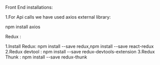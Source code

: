 Front End installations:

1.For Api calls we have used axios external library:
<!-- Install Axios -->
npm install axios

Redux : 

1.Install Redux: npm install --save redux,npm install --save react-redux
2.Redux devtool : npm install --save redux-devtools-extension
3.Redux Thunk : npm install --save redux-thunk


